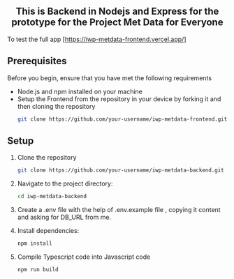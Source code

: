 <h2 align='center'>This is Backend in Nodejs and Express for the prototype for the Project Met Data for Everyone</h2>

To test the full app [https://iwp-metdata-frontend.vercel.app/]

## Prerequisites

Before you begin, ensure that you have met the following requirements

- Node.js and npm installed on your machine
- Setup the Frontend from the repository in your device by forking it and then cloning the repository
  ```bash
  git clone https://github.com/your-username/iwp-metdata-frontend.git
  ```

## Setup

1. Clone the repository
   ```bash
   git clone https://github.com/your-username/iwp-metdata-backend.git
   ```

2. Navigate to the project directory:
   ```bash
   cd iwp-metdata-backend
   ```
   
3. Create a .env file with the help of .env.example file , copying it content and asking for DB_URL from me.

4. Install dependencies:
    ```bash
   npm install
   ```
    
5. Compile Typescript code into Javascript code
    ```bash
   npm run build
   ```
